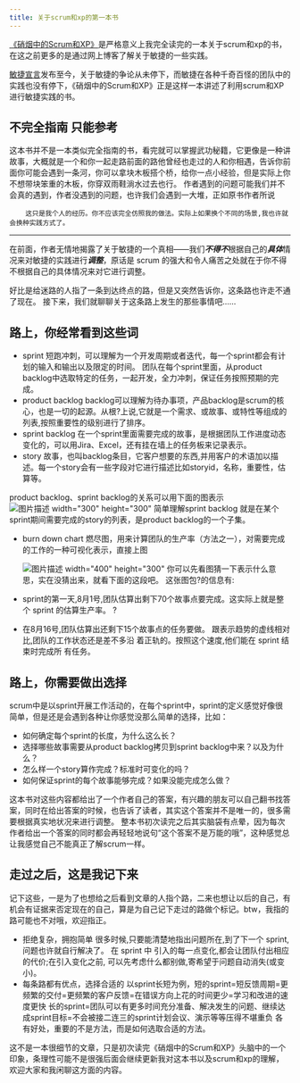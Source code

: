 ```yaml
---
title: 关于scrum和xp的第一本书
---
```


[《硝烟中的Scrum和XP》][1]是严格意义上我完全读完的一本关于scrum和xp的书，在这之前更多的是通过网上博客了解关于敏捷的一些实践。


[敏捷宣言][2]发布至今，关于敏捷的争论从未停下，而敏捷在各种千奇百怪的团队中的实践也没有停下，《硝烟中的Scrum和XP》正是这样一本讲述了利用scrum和XP进行敏捷实践的书。

不完全指南 只能参考
----------

这本书并不是一本类似完全指南的书，看完就可以掌握武功秘籍，它更像是一种讲故事，大概就是一个和你一起走路前面的路他曾经也走过的人和你相遇，告诉你前面你可能会遇到一条河，你可以拿块木板搭个桥，给你一点小经验，但是实际上你不想带块笨重的木板，你穿双雨鞋淌水过去也行。
作者遇到的问题可能我们并不会真的遇到，作者没遇到的问题，也许我们会遇到一大堆，正如原书作者所说

        这只是我个人的经历。你不应该完全仿照我的做法。实际上如果换个不同的场景,我也许就会换种实践方式了。


----------
在前面，作者无情地揭露了关于敏捷的一个真相——我们***不得不***根据自己的***具体***情况来对敏捷的实践进行***调整***，原话是
        scrum 的强大和令人痛苦之处就在于你不得不根据自己的具体情况来对它进行调整。

好比是给迷路的人指了一条到达终点的路，但是又突然告诉你，这条路也许走不通了现在。
接下来，我们就聊聊关于这条路上发生的那些事情吧......

路上，你经常看到这些词
---------
 - sprint 
短跑冲刺，可以理解为一个开发周期或者迭代，每一个sprint都会有计划的输入和输出以及限定的时间。
团队在每个sprint里面，从product backlog中选取特定的任务，一起开发，全力冲刺，保证任务按照预期的完成。
 - product backlog
backlog可以理解为待办事项，产品backlog是scrum的核心，也是一切的起源。从根?上说,它就是一个需求、或故事、或特性等组成的列表,按照重要性的级别进行了排序。
 - sprint backlog
在一个sprint里面需要完成的故事，是根据团队工作进度动态变化的，可以用Jira、Excel，还有挂在墙上的任务板来记录表示。
 - story
 故事，也叫backlog条目，它客户想要的东西,并用客户的术语加以描述。每一个story会有一些字段对它进行描述比如storyid，名称，重要性，估算等。

product backlog、sprint backlog的关系可以用下面的图表示
![图片描述 width="300" height="300"][3]
简单理解sprint backlog 就是在某个sprint期间需要完成的story的列表，是product backlog的一个子集。
 - burn down chart 燃尽图，用来计算团队的生产率（方法之一），对需要完成的工作的一种可视化表示，直接上图
   
   ![图片描述 width="400" height="300"][4] 
你可以先看图猜一下表示什么意思，实在没猜出来，就看下面的这段吧。 这张图包?的信息有:
     
 - sprint的第一天,8月1号,团队估算出剩下70个故事点要完成。这实际上就是整个 sprint 的估算生产率。 ?
 - 在8月16号,团队估算出还剩下15个故事点的任务要做。 跟表示趋势的虚线相对比,团队的工作状态还是差不多沿 着正轨的。按照这个速度,他们能在 sprint 结束时完成所 有任务。
 

路上，你需要做出选择
----
scrum中是以sprint开展工作活动的，在每个sprint中，sprint的定义感觉好像很简单，但是还是会遇到各种让你感觉没那么简单的选择，比如：
 - 如何确定每个sprint的长度，为什么这么长？
 - 选择哪些故事需要从product backlog拷贝到sprint backlog中来？以及为什么？
 - 怎么样一个story算作完成？标准时可变化的吗？
 - 如何保证sprint的每个故事能够完成？如果没能完成怎么做？

这本书对这些内容都给出了一个作者自己的答案，有兴趣的朋友可以自己翻书找答案，同时在给出答案的时候，也告诉了读者，其实这个答案并不是唯一的，很多需要根据真实地状况来进行调整。
整本书初次读完之后其实脑袋有点晕，因为每次作者给出一个答案的同时都会再轻轻地说句“这个答案不是万能的哦”，这种感觉总让我感觉自己不能真正了解scrum一样。
## 走过之后，这是我记下来 ##
记下这些，一是为了也想给之后看到文章的人指个路，二来也想让以后的自己，有机会有证据来否定现在的自己，算是为自己记下走过的路做个标记。btw，我指的路可能也不对哦，欢迎指正。

 - 拒绝复杂，拥抱简单 很多时候,只要能清楚地指出问题所在,到了下一个 sprint,问题也许就自行解决了。 在 sprint 中
   引入的每一点变化,都会让团队付出相应的代价;在引入变化之前, 可以先考虑什么都别做,寄希望于问题自动消失(或变小)。
 - 每条路都有优点，选择合适的
   以sprint长短为例，短的sprint=短反馈周期=更频繁的交付=更频繁的客户反馈=在错误方向上花的时间更少=学习和改进的速度更快
   长的sprint=团队可以有更多时间充分准备、解决发生的问题、继续达成sprint目标=不会被接二连三的sprint计划会议、演示等等压得不堪重负
   各有好处，重要的不是方法，而是如何选取合适的方法。

这不是一本很细节的文章，只是初次读完《硝烟中的Scrum和XP》头脑中的一个印象，条理性可能不是很强后面会继续更新我对这本书以及scrum和xp的理解，欢迎大家和我闲聊这方面的内容。



  [1]: http://book.douban.com/subject/5501718/
  [2]: http://www.agilemanifesto.org/iso/en/
  [3]: https://image-static.segmentfault.com/181/917/1819172410-5614ab6cbc7a4_articlex
  [4]: https://image-static.segmentfault.com/337/527/3375275594-561486c551e74_articlex
 